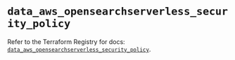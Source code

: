 # `data_aws_opensearchserverless_security_policy`

Refer to the Terraform Registry for docs: [`data_aws_opensearchserverless_security_policy`](https://registry.terraform.io/providers/hashicorp/aws/6.10.0/docs/data-sources/opensearchserverless_security_policy).
